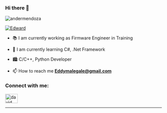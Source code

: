 ### Hi there 👋



<!--
**Edward-source/Edward-source** is a ✨ _special_ ✨ repository because its `README.md` (this file) appears on your GitHub profile.

Here are some ideas to get you started:

- 🔭 I’m currently working on ...
- 🌱 I’m currently learning ...
- 👯 I’m looking to collaborate on ...
- 🤔 I’m looking for help with ...
- 💬 Ask me about ...
- 📫 How to reach me: ...
- 😄 Pronouns: ...
- ⚡ Fun fact: ...
-->


<!-- Smart Hose LINE TOP -->





<!-- VISTAS DEL PERFIL -->
<p align="left"> <img src="https://komarev.com/ghpvc/?username=andermendoza&label=Profile%20views&color=0e75b6&style=flat" alt="andermendoza" /> </p>

<!-- TROFEOS GITHUB -->
<p align="left"> <a href="https://github.com/Edward-source?tab=achievements"><img src="https://github.com/Edward-source?tab=achievements" alt="Edward" /></a> </p>

<!-- BREVE DESCRIPCION -->
- 📚 I am currently working as Firmware Engineer in Training 

- 🌱 I am currently learning C#, .Net Framework

- 🏙  C/C++, Python Developer

- 📫 How to reach me **Eddymalegale@gmail.com**

<!-- CONTACTO -->
<h3 align="left">Connect with me:</h3> 
<p align="left">
<a href="https://www.linkedin.com/in/edward-tladi-459485144/" target="blank">
  <img align="center" src="https://raw.githubusercontent.com/rahuldkjain/github-profile-readme-generator/master/src/images/icons/Social/linked-in-alt.svg" alt="david mendoza ramos" height="30" width="40" /></a>

</p>


------
